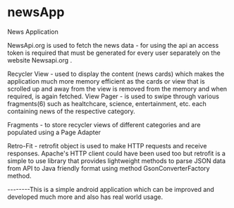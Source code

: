 # newsApp
News Application 

NewsApi.org is used to fetch the news data - for using the api an access token is required that must be generated for every user separately on the website Newsapi.org .

Recycler View - used to display the content (news cards) which makes the application much more memory efficient as the cards or view that is scrolled up and away 
                from the view is removed from the memory and when required, is again fetched.
View Pager    - is used to swipe through various fragments(6) such as healtchcare, science, entertainment, etc. each containing news of the respective category.

Fragments     - to store recycler views of different categories and are populated using a Page Adapter

Retro-Fit     - retrofit object is used to make HTTP requests and receive responses. Apache's HTTP client could have been used too but retrofit is a simple to use 
                library that provides lightweight methods to parse JSON data from API to Java friendly format using method GsonConverterFactory method.
                
                
                
--------This is a simple android application which can be improved and developed much more and also has real world usage.
